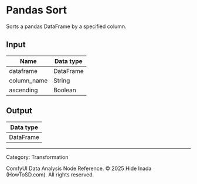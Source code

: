 # Pandas Sort
Sorts a pandas DataFrame by a specified column.

## Input
| Name | Data type |
|---|---|
| dataframe | DataFrame |
| column_name | String |
| ascending | Boolean |

## Output
| Data type |
|---|
| DataFrame |

<HR>
Category: Transformation

ComfyUI Data Analysis Node Reference. © 2025 Hide Inada (HowToSD.com). All rights reserved.
